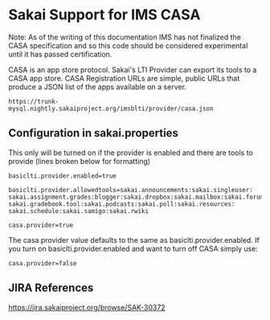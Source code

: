 
Sakai Support for IMS CASA
==========================

Note: As of the writing of this documentation IMS has not finalized the
CASA specification and so this code should be considered experimental
until it has passed certification.

CASA is an app store protocol.   Sakai's LTI Provider can export its tools
to a CASA app store.  CASA Registration URLs are simple, public URLs that
produce a JSON list of the apps available on a server.

    https://trunk-mysql.nightly.sakaiproject.org/imsblti/provider/casa.json

Configuration in sakai.properties
---------------------------------

This only will be turned on if the provider is enabled and there are tools to provide
(lines broken below for formatting)

    basiclti.provider.enabled=true

    basiclti.provider.allowedtools=sakai.announcements:sakai.singleuser:
    sakai.assignment.grades:blogger:sakai.dropbox:sakai.mailbox:sakai.forums:
    sakai.gradebook.tool:sakai.podcasts:sakai.poll:sakai.resources:
    sakai.schedule:sakai.samigo:sakai.rwiki

    casa.provider=true

The casa.provider value defaults to the same as basiclti.provider.enabled.  If
you turn on basiclti.provider.enabled and want to turn off CASA simply use:

    casa.provider=false


JIRA References
---------------

https://jira.sakaiproject.org/browse/SAK-30372
